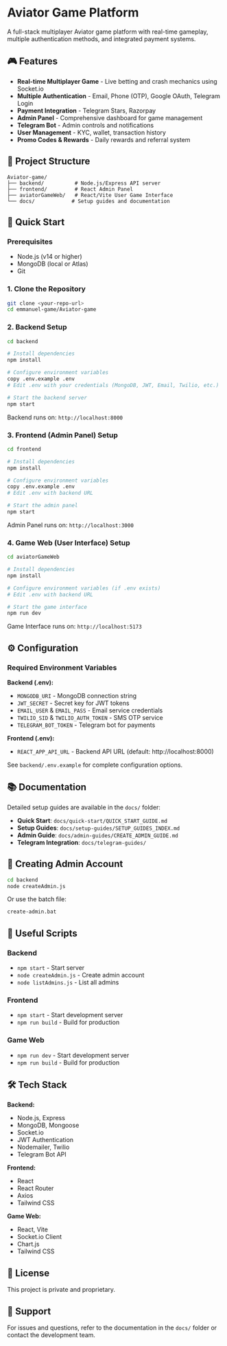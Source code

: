 # Aviator Game Platform

A full-stack multiplayer Aviator game platform with real-time gameplay, multiple authentication methods, and integrated payment systems.

## 🎮 Features

- **Real-time Multiplayer Game** - Live betting and crash mechanics using Socket.io
- **Multiple Authentication** - Email, Phone (OTP), Google OAuth, Telegram Login
- **Payment Integration** - Telegram Stars, Razorpay
- **Admin Panel** - Comprehensive dashboard for game management
- **Telegram Bot** - Admin controls and notifications
- **User Management** - KYC, wallet, transaction history
- **Promo Codes & Rewards** - Daily rewards and referral system

## 📁 Project Structure

```
Aviator-game/
├── backend/          # Node.js/Express API server
├── frontend/         # React Admin Panel
├── aviatorGameWeb/   # React/Vite User Game Interface
└── docs/            # Setup guides and documentation
```

## 🚀 Quick Start

### Prerequisites

- Node.js (v14 or higher)
- MongoDB (local or Atlas)
- Git

### 1. Clone the Repository

```bash
git clone <your-repo-url>
cd emmanuel-game/Aviator-game
```

### 2. Backend Setup

```bash
cd backend

# Install dependencies
npm install

# Configure environment variables
copy .env.example .env
# Edit .env with your credentials (MongoDB, JWT, Email, Twilio, etc.)

# Start the backend server
npm start
```

Backend runs on: `http://localhost:8000`

### 3. Frontend (Admin Panel) Setup

```bash
cd frontend

# Install dependencies
npm install

# Configure environment variables
copy .env.example .env
# Edit .env with backend URL

# Start the admin panel
npm start
```

Admin Panel runs on: `http://localhost:3000`

### 4. Game Web (User Interface) Setup

```bash
cd aviatorGameWeb

# Install dependencies
npm install

# Configure environment variables (if .env exists)
# Edit .env with backend URL

# Start the game interface
npm run dev
```

Game Interface runs on: `http://localhost:5173`

## ⚙️ Configuration

### Required Environment Variables

**Backend (.env):**

- `MONGODB_URI` - MongoDB connection string
- `JWT_SECRET` - Secret key for JWT tokens
- `EMAIL_USER` & `EMAIL_PASS` - Email service credentials
- `TWILIO_SID` & `TWILIO_AUTH_TOKEN` - SMS OTP service
- `TELEGRAM_BOT_TOKEN` - Telegram bot for payments

**Frontend (.env):**

- `REACT_APP_API_URL` - Backend API URL (default: http://localhost:8000)

See `backend/.env.example` for complete configuration options.

## 📚 Documentation

Detailed setup guides are available in the `docs/` folder:

- **Quick Start**: `docs/quick-start/QUICK_START_GUIDE.md`
- **Setup Guides**: `docs/setup-guides/SETUP_GUIDES_INDEX.md`
- **Admin Guide**: `docs/admin-guides/CREATE_ADMIN_GUIDE.md`
- **Telegram Integration**: `docs/telegram-guides/`

## 🎯 Creating Admin Account

```bash
cd backend
node createAdmin.js
```

Or use the batch file:

```bash
create-admin.bat
```

## 🔧 Useful Scripts

### Backend

- `npm start` - Start server
- `node createAdmin.js` - Create admin account
- `node listAdmins.js` - List all admins

### Frontend

- `npm start` - Start development server
- `npm run build` - Build for production

### Game Web

- `npm run dev` - Start development server
- `npm run build` - Build for production

## 🛠️ Tech Stack

**Backend:**

- Node.js, Express
- MongoDB, Mongoose
- Socket.io
- JWT Authentication
- Nodemailer, Twilio
- Telegram Bot API

**Frontend:**

- React
- React Router
- Axios
- Tailwind CSS

**Game Web:**

- React, Vite
- Socket.io Client
- Chart.js
- Tailwind CSS

## 📝 License

This project is private and proprietary.

## 🤝 Support

For issues and questions, refer to the documentation in the `docs/` folder or contact the development team.
